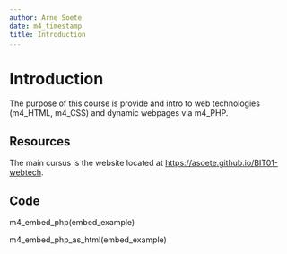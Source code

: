 ```yaml
---
author: Arne Soete
date: m4_timestamp
title: Introduction
...
```


# Introduction

The purpose of this course is provide and intro to web technologies (m4_HTML, m4_CSS)
and dynamic webpages via m4_PHP.

## Resources

The main cursus is the website located at <https://asoete.github.io/BIT01-webtech>.

## Code

m4_embed_php(embed_example)

m4_embed_php_as_html(embed_example)

